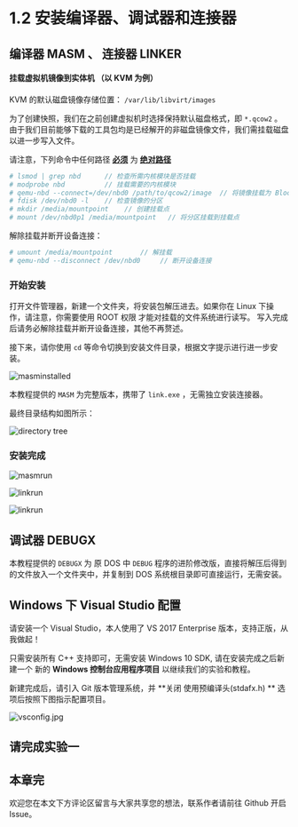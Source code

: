  # 1.2 安装编译器、调试器和连接器

## 编译器 MASM 、 连接器 LINKER

#### 挂载虚拟机镜像到实体机 （以 KVM 为例）

KVM 的默认磁盘镜像存储位置： `/var/lib/libvirt/images`

为了创建快照，我们在之前创建虚拟机时选择保持默认磁盘格式，即 `*.qcow2` 。由于我们目前能够下载的工具包均是已经解开的非磁盘镜像文件，我们需挂载磁盘以进一步写入文件。

请注意，下列命令中任何路径 **<u>必须</u>** 为 **<u>绝对路径</u>**

```bash
# lsmod | grep nbd      // 检查所需内核模块是否挂载
# modprobe nbd          // 挂载需要的内核模块
# qemu-nbd --connect=/dev/nbd0 /path/to/qcow2/image  // 将镜像挂载为 Block 设备 （添加 --readonly 以保持只读）
# fdisk /dev/nbd0 -l    // 检查镜像的分区
# mkdir /media/mountpoint    // 创建挂载点
# mount /dev/nbd0p1 /media/mountpoint   // 将分区挂载到挂载点
```

解除挂载并断开设备连接：

```bash
# umount /media/mountpoint       // 解挂载
# qemu-nbd --disconnect /dev/nbd0     // 断开设备连接
```

### 开始安装

打开文件管理器，新建一个文件夹，将安装包解压进去。如果你在 Linux 下操作，请注意，你需要使用 ROOT 权限 才能对挂载的文件系统进行读写。 写入完成后请务必解除挂载并断开设备连接，其他不再赘述。

接下来，请你使用 `cd` 等命令切换到安装文件目录，根据文字提示进行进一步安装。

![masminstalled](../assets/envbuild/masminstall.png)

本教程提供的 `MASM` 为完整版本，携带了 `link.exe` ，无需独立安装连接器。

最终目录结构如图所示：

![directory tree](../assets/envbuild/treeforroot.png)

### 安装完成

![masmrun](../assets/envbuild/masmrun.png)

![linkrun](../assets/envbuild/linkrun.png)

![linkrun](../assets/envbuild/dbgNdbgx.png)


## 调试器 DEBUGX

本教程提供的 `DEBUGX` 为 原 DOS 中 `DEBUG` 程序的进阶修改版，直接将解压后得到的文件放入一个文件夹中，并复制到 DOS 系统根目录即可直接运行，无需安装。

## Windows 下 Visual Studio 配置

请安装一个 Visual Studio，本人使用了 VS 2017 Enterprise 版本，支持正版，从我做起！

只需安装所有 C++ 支持即可，无需安装 Windows 10 SDK, 请在安装完成之后新建一个 新的 **Windows 控制台应用程序项目** 以继续我们的实验和教程。

新建完成后，请引入 Git 版本管理系统，并 **关闭 使用预编译头(stdafx.h) ** 选项后按照下图指示配置项目。

![vsconfig.jpg](../assets/envbuild/vsconfig.jpg)

## 请完成实验一

## 本章完

欢迎您在本文下方评论区留言与大家共享您的想法，联系作者请前往 Github 开启 Issue。
